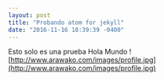 ```yaml
---
layout: post
title: "Probando atom for jekyll"
date: "2016-11-16 18:39:39 -0400"
---
```

Esto solo es una prueba
Hola Mundo ![http://www.arawako.com/images/profile.jpg](http://www.arawako.com/images/profile.jpg)

